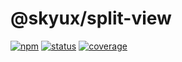 # @skyux/split-view

[![npm](https://img.shields.io/npm/v/@skyux/split-view.svg)](https://www.npmjs.com/package/@skyux/split-view)
[![status](https://travis-ci.org/blackbaud/skyux-split-view.svg?branch=master)](https://travis-ci.org/blackbaud/skyux-split-view)
[![coverage](https://codecov.io/gh/blackbaud/skyux-split-view/branch/master/graphs/badge.svg?branch=master)](https://codecov.io/gh/blackbaud/skyux-split-view/branch/master)
